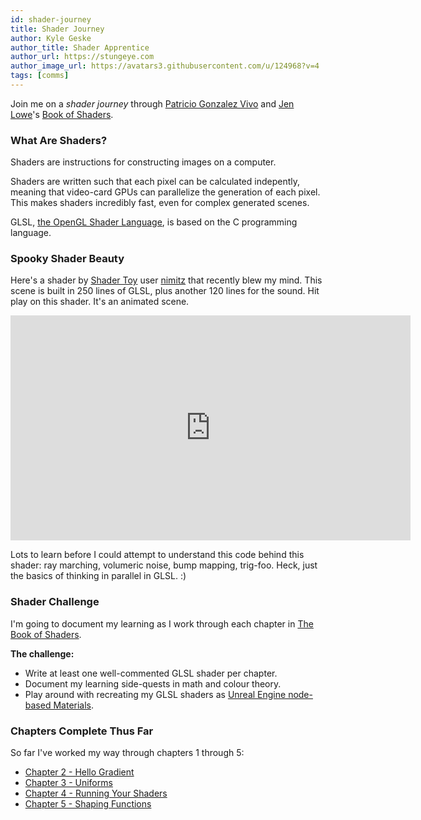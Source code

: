 ```yaml
---
id: shader-journey
title: Shader Journey
author: Kyle Geske
author_title: Shader Apprentice
author_url: https://stungeye.com
author_image_url: https://avatars3.githubusercontent.com/u/124968?v=4
tags: [comms]
---
```


Join me on a _shader journey_ through [Patricio Gonzalez Vivo](http://patriciogonzalezvivo.com/) and [Jen Lowe](http://jenlowe.net/)'s [Book of Shaders](https://thebookofshaders.com/).

### What Are Shaders?

Shaders are instructions for constructing images on a computer.

Shaders are written such that each pixel can be calculated indepently, meaning that video-card GPUs can parallelize the generation of each pixel. This makes shaders incredibly fast, even for complex generated scenes.

GLSL, [the OpenGL Shader Language](https://www.khronos.org/opengl/wiki/Core_Language_%28GLSL%29), is based on the C programming language.

### Spooky Shader Beauty

Here's a shader by [Shader Toy](https://www.shadertoy.com) user [nimitz](https://www.shadertoy.com/user/nimitz) that recently blew my mind. This scene is built in 250 lines of GLSL, plus another 120 lines for the sound. Hit play on this shader. It's an animated scene.

<iframe width="640" height="360" frameBorder="0" src="https://www.shadertoy.com/embed/4ts3z2?gui=true&t=10&paused=true&muted=false" allowFullScreen></iframe>

Lots to learn before I could attempt to understand this code behind this shader: ray marching, volumeric noise, bump mapping, trig-foo. Heck, just the basics of thinking in parallel in GLSL. :)

### Shader Challenge

I'm going to document my learning as I work through each chapter in [The Book of Shaders](https://thebookofshaders.com/).

**The challenge:**

- Write at least one well-commented GLSL shader per chapter.
- Document my learning side-quests in math and colour theory.
- Play around with recreating my GLSL shaders as [Unreal Engine node-based Materials](https://docs.unrealengine.com/en-US/Engine/Rendering/Materials/HowTo/Main_Material_Node/index.html).

### Chapters Complete Thus Far

So far I've worked my way through chapters 1 through 5:

- [Chapter 2 - Hello Gradient](/docs/)
- [Chapter 3 - Uniforms](/docs/3-uniforms)
- [Chapter 4 - Running Your Shaders](/docs/4-running-your-shaders)
- [Chapter 5 - Shaping Functions](/docs/5-shaping-functions)
